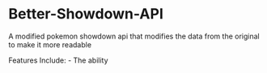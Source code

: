 # Better-Showdown-API
A modified pokemon showdown api that modifies the data from the original to make it more readable 

Features Include:
    - The ability
